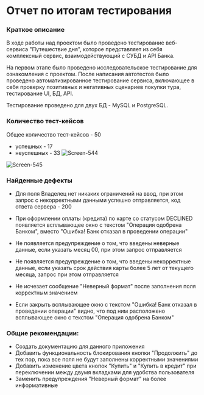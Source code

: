 
# Отчет по итогам тестирования

### Краткое описание

В ходе работы над проектом было проведено тестирование веб-сервиса "Путешествие дня", которое представляет из себя комплексный сервис, взаимодействующий с СУБД и API Банка.

На первом  этапе было проведено исследовательское тестирование для ознакомления с проектом. После написания автотестов было проведено автоматизированное тестирование сервиса, включающее в себя проверку позитивных и негативных сценариев покупки тура, тестирование UI, БД, API.

Тестирование проведено для двух БД - MySQL и PostgreSQL.

### Количество тест-кейсов

Общее количество тест-кейсов - 50 

* успешных - 17 
* неуспешных - 33
![Screen-544](https://github.com/user-attachments/assets/2baeb230-3ecd-4900-b927-19946a70b47a)

![Screen-545](https://github.com/user-attachments/assets/e070eaad-c3ff-441b-a69a-8950ca4e6ab7)


  

### Найденные дефекты

* Для поля Владелец нет никаких ограничений на ввод, при этом запрос с некорректными данными успешно отправляется, код ответа сервера - 200 

* При оформлении оплаты (кредита) по карте со статусом DECLINED появляется всплывающее окно с текстом "Операция одобрена Банком", вместо "Ошибка! Банк отказал в проведении операции" 

* Не появляется предупреждение о том, что введены неверные данные, если указать месяц 00, при этом запрос отправляется
  
* Не появляется предупреждение о том, что введены некорректные данные, если указать срок действия карты более 5 лет от текущего месяца, запрос при этом отправляется 

* Не исчезает сообщение "Неверный формат" после заполнения поля корректным значением 

* Если закрыть всплывающее окно с текстом "Ошибка! Банк отказал в проведении операции" видно, что под ним расположено всплывающее окно с текстом "Операция одобрена Банком" 

### Общие рекомендации:

* Создать документацию для данного приложения
* Добавить функциональность блокирования кнопки "Продолжить" до тех пор, пока все поля не будут заполнены корректными значениями
* Добавить изменение цвета кнопок "Купить" и "Купить в кредит" при переключении между двумя вкладками для удобства пользователя 
* Заменить предупреждения "Неверный формат" на более информативные
